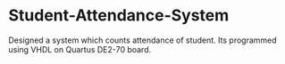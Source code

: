 # Student-Attendance-System
Designed a system which counts attendance of student. Its programmed using VHDL on Quartus DE2-70 board.

